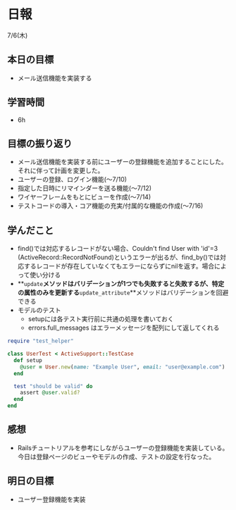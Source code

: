 # 日報

7/6(木)

## 本日の目標

- メール送信機能を実装する

## 学習時間

- 6h

## 目標の振り返り

- メール送信機能を実装する前にユーザーの登録機能を追加することにした。それに伴って計画を変更した。
- ユーザーの登録、ログイン機能(〜7/10)
- 指定した日時にリマインダーを送る機能(〜7/12)
- ワイヤーフレームをもとにビューを作成(〜7/14)
- テストコードの導入・コア機能の充実/付属的な機能の作成(〜7/16)


## 学んだこと

- find()では対応するレコードがない場合、Couldn't find User with 'id'=3 (ActiveRecord::RecordNotFound)というエラーが出るが、find_by()では対応するレコードが存在していなくてもエラーにならずにnilを返す。場合によって使い分ける
- **`update`**メソッドはバリデーションが1つでも失敗すると失敗するが、特定の属性のみを更新する**`update_attribute`**メソッドはバリデーションを回避できる
- モデルのテスト
    - setupには各テスト実行前に共通の処理を書いておく
    - errors.full_messages はエラーメッセージを配列にして返してくれる

```ruby
require "test_helper"

class UserTest < ActiveSupport::TestCase
  def setup
    @user = User.new(name: "Example User", email: "user@example.com")
  end

  test "should be valid" do
    assert @user.valid?
  end
end
```

## 感想

- Railsチュートリアルを参考にしながらユーザーの登録機能を実装している。今日は登録ページのビューやモデルの作成、テストの設定を行なった。

## 明日の目標

- ユーザー登録機能を実装
